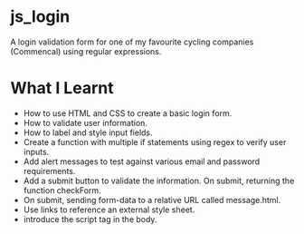 # js_login

A login validation form for one of my favourite cycling companies (Commencal) using regular expressions.

# What I Learnt

* How to use HTML and CSS to create a basic login form.
* How to validate user information.
* How to label and style input fields.
* Create a function with multiple if statements using regex to verify user inputs.
* Add alert messages to test against various email and password requirements.
* Add a submit button to validate the information. On submit, returning the function checkForm.
* On submit, sending form-data to a relative URL called message.html.
* Use links to reference an external style sheet.
* introduce the script tag in the body.
